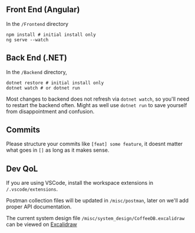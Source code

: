 ## Front End (Angular)

In the `/Frontend` directory

```
npm install # initial install only
ng serve --watch
```

## Back End (.NET)

In the `/Backend` directory,

```
dotnet restore # initial install only
dotnet watch # or dotnet run
```

Most changes to backend does not refresh via `dotnet watch`, so you'll need to restart the backend often. Might as well use `dotnet run` to save yourself from disappointment and confusion.

## Commits

Please structure your commits like `[feat] some feature`, it doesnt matter what goes in `[]` as long as it makes sense.

## Dev QoL

If you are using VSCode, install the workspace extensions in `/.vscode/extensions`.

Postman collection files will be updated in `/misc/postman`, later on we'll add proper API documentation.

The current system design file `/misc/system_design/CoffeeDB.excalidraw` can be viewed on [Excalidraw](https://excalidraw.com/)
